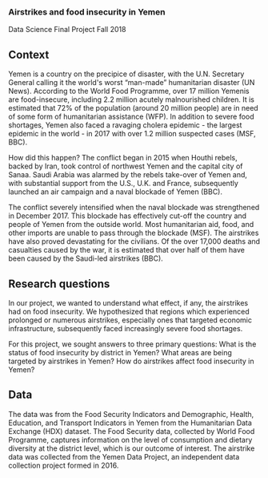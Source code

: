 ### Airstrikes and food insecurity in Yemen
Data Science Final Project
Fall 2018

## Context

Yemen is a country on the precipice of disaster, with the U.N. Secretary General calling it the world's worst “man-made” humanitarian disaster (UN News). According to the World Food Programme, over 17 million Yemenis are food-insecure, including 2.2 million acutely malnourished children. It is estimated that 72% of the population (around 20 million people) are in need of some form of humanitarian assistance (WFP). In addition to severe food shortages, Yemen also faced a ravaging cholera epidemic - the largest epidemic in the world - in 2017 with over 1.2 million suspected cases (MSF, BBC). 

How did this happen? The conflict began in 2015 when Houthi rebels, backed by Iran, took control of northwest Yemen and the capital city of Sanaa. Saudi Arabia was alarmed by the rebels take-over of Yemen and, with substantial support from the U.S., U.K. and France, subsequently launched an air campaign and a naval blockade of Yemen (BBC). 

The conflict severely intensified when the naval blockade was strengthened in December 2017. This blockade has effectively cut-off the country and people of Yemen from the outside world. Most humanitarian aid, food, and other imports are unable to pass through the blockade (MSF). The airstrikes have also proved devastating for the civilians. Of the over 17,000 deaths and casualties caused by the war, it is estimated that over half of them have been caused by the Saudi-led airstrikes (BBC). 

## Research questions

In our project, we wanted to understand what effect, if any, the airstrikes had on food insecurity. We hypothesized that regions which experienced prolonged or numerous airstrikes, especially ones that targeted economic infrastructure, subsequently faced increasingly severe food shortages. 

For this project, we sought answers to three primary questions: 
What is the status of food insecurity by district in Yemen? 
What areas are being targeted by airstrikes in Yemen? 
How do airstrikes affect food insecurity in Yemen?

## Data

The data was from the Food Security Indicators and Demographic, Health, Education, and Transport Indicators in Yemen from the Humanitarian Data Exchange (HDX) dataset. The Food Security data, collected by World Food Programme, captures information on the level of consumption and dietary diversity at the district level, which is our outcome of interest. The airstrike data was collected from the Yemen Data Project, an independent data collection project formed in 2016.

